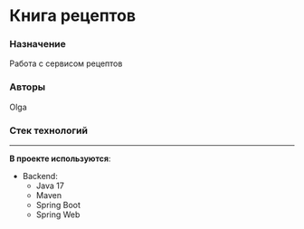 # Книга рецептов

### Назначение
Работа с сервисом рецептов

### Авторы
Olga

### Стек технологий
***
**В проекте используются**:

* Backend:
    - Java 17
    - Maven
    - Spring Boot
    - Spring Web

